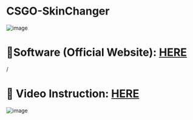 # CSGO-SkinChanger
![image](http://gg.gg/17inuv) 
# 📁Software (Official Website): [HERE](https://gg.gg/17inwq)
/
# 🎥 Video Instruction: [HERE](https://gg.gg/17inwq)
![image](http://gg.gg/17io24)
